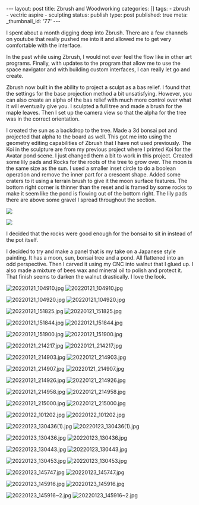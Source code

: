\--- layout: post title: Zbrush and Woodworking categories: [] tags: \- zbrush
\- vectric aspire \- sculpting status: publish type: post published: true
meta: _thumbnail_id: '77' \---

I spent about a month digging deep into Zbrush. There are a few channels on
youtube that really pushed me into it and allowed me to get very comfortable
with the interface.

In the past while using Zbrush, I would not ever feel the flow like in other
art programs. Finally, with updates to the program that allow me to use the
space navigator and with building custom interfaces, I can really let go and
create.

Zbrush now built in the ability to project a sculpt as a bas relief. I found
that the settings for the base projection method a bit unsatisfying. However,
you can also create an alpha of the bas relief with much more control over
what it will eventually give you. I sculpted a full tree and made a brush for
the maple leaves. Then I set up the camera view so that the alpha for the tree
was in the correct orientation.

I created the sun as a backdrop to the tree. Made a 3d bonsai pot and
projected that alpha to the board as well. This got me into using the geometry
editing capabilities of Zbrush that I have not used previously. The Koi in the
sculpture are from my previous project where I printed Koi for the Avatar pond
scene. I just changed them a bit to work in this project. Created some lily
pads and Rocks for the roots of the tree to grow over. The moon is the same
size as the sun. I used a smaller inset circle to do a boolean operation and
remove the inner part for a crescent shape. Added some craters to it using a
terrain brush to give it the moon surface features. The bottom right corner is
thinner than the reset and is framed by some rocks to make it seem like the
pond is flowing out of the bottom right. The lily pads there are above some
gravel I spread throughout the section.

![](/img/Dec2021ZbrushInterface.png)

![](/img/CarvePond1.jpg)

I decided that the rocks were good enough for the bonsai to sit in instead of
the pot itself.

I decided to try and make a panel that is my take on a Japanese style
painting. It has a moon, sun, bonsai tree and a pond. All flattened into an
odd perspective. Then I carved it using my CNC into walnut that I glued up. I
also made a mixture of bees wax and mineral oil to polish and protect it. That
finish seems to darken the walnut drastically. I love the look.

![20220121_104910.jpg](/img/20220121_104910.jpg)
![20220121_104910.jpg](/img/20220121_104910.jpg)

![20220121_104920.jpg](/img/20220121_104920.jpg)
![20220121_104920.jpg](/img/20220121_104920.jpg)

![20220121_151825.jpg](/img/20220121_151825.jpg)
![20220121_151825.jpg](/img/20220121_151825.jpg)

![20220121_151844.jpg](/img/20220121_151844.jpg)
![20220121_151844.jpg](/img/20220121_151844.jpg)

![20220121_151900.jpg](/img/20220121_151900.jpg)
![20220121_151900.jpg](/img/20220121_151900.jpg)

![20220121_214217.jpg](/img/20220121_214217.jpg)
![20220121_214217.jpg](/img/20220121_214217.jpg)

![20220121_214903.jpg](/img/20220121_214903.jpg)
![20220121_214903.jpg](/img/20220121_214903.jpg)

![20220121_214907.jpg](/img/20220121_214907.jpg)
![20220121_214907.jpg](/img/20220121_214907.jpg)

![20220121_214926.jpg](/img/20220121_214926.jpg)
![20220121_214926.jpg](/img/20220121_214926.jpg)

![20220121_214958.jpg](/img/20220121_214958.jpg)
![20220121_214958.jpg](/img/20220121_214958.jpg)

![20220121_215000.jpg](/img/20220121_215000.jpg)
![20220121_215000.jpg](/img/20220121_215000.jpg)

![20220122_101202.jpg](/img/20220122_101202.jpg)
![20220122_101202.jpg](/img/20220122_101202.jpg)

![20220123_130436\(1\).jpg](/img/20220123_130436%281%29.jpg)
![20220123_130436\(1\).jpg](/img/20220123_130436%281%29.jpg)

![20220123_130436.jpg](/img/20220123_130436.jpg)
![20220123_130436.jpg](/img/20220123_130436.jpg)

![20220123_130443.jpg](/img/20220123_130443.jpg)
![20220123_130443.jpg](/img/20220123_130443.jpg)

![20220123_130453.jpg](/img/20220123_130453.jpg)
![20220123_130453.jpg](/img/20220123_130453.jpg)

![20220123_145747.jpg](/img/20220123_145747.jpg)
![20220123_145747.jpg](/img/20220123_145747.jpg)

![20220123_145916.jpg](/img/20220123_145916.jpg)
![20220123_145916.jpg](/img/20220123_145916.jpg)

![20220123_145916~2.jpg](/img/20220123_145916%7E2.jpg)
![20220123_145916~2.jpg](/img/20220123_145916%7E2.jpg)

